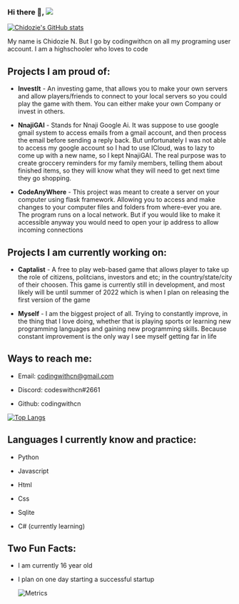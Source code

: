 ### Hi there 👋, ![](https://visitor-badge.glitch.me/badge?page_id=codingwithcn.codingwithcn)

[![Chidozie's GitHub stats](https://github-readme-stats.vercel.app/api?username=codingwithcn&show_icons=true&theme=dark)](https://github.com/anuraghazra/github-readme-stats)

  My name is Chidozie N. But I go by codingwithcn on all my programing user account. I am a highschooler who loves to code
  
  __Projects I am proud of__:
  -
  - __InvestIt__ - An investing game, that allows you to make your own servers and allow players/friends to connect to your local servers so you could play the game with them. You can either make your own Company or invest in others.


  - __NnajiGAI__ - Stands for Nnaji Google Ai. It was suppose to use google gmail system to access emails from a gmail account, and then process the email before sending a reply back. But unfortunately I was not able to access my google account so I had to use ICloud, was to lazy to come up with a new name, so I kept NnajiGAI. The real purpose was to create groccery reminders for my family members, telling them about finished items, so they will know what they will need to get next time they go shopping.


  - __CodeAnyWhere__ - This project was meant to create a server on your computer using flask framework. Allowing you to access and make changes to your computer files and folders from where-ever you are. The program runs on a local network. But if you would like to make it accessible anyway you would need to open your ip address to allow incoming connections
  
  __Projects I am currently working on__:
  -
  - __Captalist__ - A free to play web-based game that allows player to take up the role of citizens, politcians, investors and etc; in the country/state/city of their choosen. This game is currently still in development, and most likely will be until summer of 2022 which is when I plan on releasing the first version of the game


  - __Myself__ - I am the biggest project of all. Trying to constantly improve, in the thing that I love doing, whether that is playing sports or learning new programming languages and gaining new programming skills. Because constant improvement is the only way I see myself getting far in life

  __Ways to reach me__:
  -
  - Email: codingwithcn@gmail.com

  - Discord: codeswithcn#2661

  - Github: codingwithcn


 [![Top Langs](https://github-readme-stats.vercel.app/api/top-langs/?username=codingwithcn&layout=compact&theme=dracula&hide=html,css)](https://github.com/anuraghazra/github-readme-stats)
 
 __Languages I currently know and practice__:
 -
 - Python

 - Javascript

 - Html

 - Css

 - Sqlite

 - C# (currently learning)

__Two Fun Facts__:
-
- I am currently 16 year old

- I plan on one day starting a successful startup


  ![Metrics](https://metrics.lecoq.io/codingwithcn?template=classic&base.header=0&base.activity=0&base.community=0&base.repositories=0&base.metadata=0&isocalendar=1&stars=1&isocalendar.duration=half-year&stars.limit=4&config.timezone=Asia%2FCalcutta)
<!--
**codingwithcn/codingwithcn** is a ✨ _special_ ✨ repository because its `README.md` (this file) appears on your GitHub profile.

Here are some ideas to get you started:

- 🔭 I’m currently working on ...
- 🌱 I’m currently learning ...
- 👯 I’m looking to collaborate on ...
- 🤔 I’m looking for help with ...
- 💬 Ask me about ...
- 📫 How to reach me: ...
- 😄 Pronouns: ...
- ⚡ Fun fact: ...
-->
